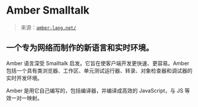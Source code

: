 <!--yml

分类：未分类

日期：2024 年 5 月 27 日 14:30:37

-->

# Amber Smalltalk

> 来源：[`amber-lang.net/`](https://amber-lang.net/)

## 一个专为网络而制作的新语言和实时环境。

Amber 语言深受 Smalltalk 启发。它旨在使客户端开发更快速、更容易。Amber 包括一个具有类浏览器、工作区、单元测试运行器、转录、对象检查器和调试器的实时开发环境。

Amber 是用它自己编写的，包括编译器，并编译成高效的 JavaScript，与 JS 等效一对一映射。
